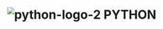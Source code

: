 # ![python-logo-2](https://github.com/eusabrina/PYTHON/assets/67608949/82e21f46-eb41-45d2-af58-2b92f1a4ebd0) PYTHON
